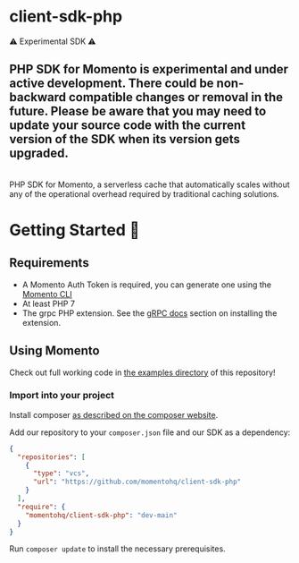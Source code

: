 # client-sdk-php

:warning: Experimental SDK :warning:

PHP SDK for Momento is experimental and under active development. There could be non-backward compatible changes or
removal in the future. Please be aware that you may need to update your source code with the current version of the SDK
when its version gets upgraded.
---

<br />
PHP SDK for Momento, a serverless cache that automatically scales without any of the operational overhead required by
traditional caching solutions.

<br/>

# Getting Started :running:

## Requirements

- A Momento Auth Token is required, you can generate one using the [Momento CLI](https://github.com/momentohq/momento-cli)
- At least PHP 7
- The grpc PHP extension. See the [gRPC docs](https://github.com/grpc/grpc/blob/v1.46.3/src/php/README.md) section on installing the extension.

## Using Momento

Check out full working code in [the examples directory](examples/) of this repository!

### Import into your project

Install composer [as described on the composer website](https://getcomposer.org/doc/00-intro.md).

Add our repository to your `composer.json` file and our SDK as a dependency:

```json
{
  "repositories": [
    {
      "type": "vcs",
      "url": "https://github.com/momentohq/client-sdk-php"
    }
  ],
  "require": {
    "momentohq/client-sdk-php": "dev-main"
  }
}
```

Run `composer update` to install the necessary prerequisites.



